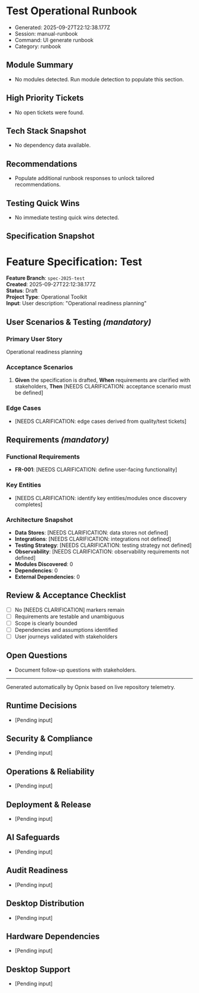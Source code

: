 # Test Operational Runbook

- Generated: 2025-09-27T22:12:38.177Z
- Session: manual-runbook
- Command: UI generate runbook
- Category: runbook
## Module Summary
- No modules detected. Run module detection to populate this section.


## High Priority Tickets
- No open tickets were found.


## Tech Stack Snapshot
- No dependency data available.


## Recommendations
- Populate additional runbook responses to unlock tailored recommendations.

## Testing Quick Wins
- No immediate testing quick wins detected.

## Specification Snapshot
# Feature Specification: Test

**Feature Branch**: `spec-2025-test`  
**Created**: 2025-09-27T22:12:38.177Z  
**Status**: Draft  
**Project Type**: Operational Toolkit  
**Input**: User description: "Operational readiness planning"

## User Scenarios & Testing *(mandatory)*

### Primary User Story
Operational readiness planning

### Acceptance Scenarios
1. **Given** the specification is drafted, **When** requirements are clarified with stakeholders, **Then** [NEEDS CLARIFICATION: acceptance scenario must be defined]

### Edge Cases
- [NEEDS CLARIFICATION: edge cases derived from quality/test tickets]

## Requirements *(mandatory)*

### Functional Requirements
- **FR-001**: [NEEDS CLARIFICATION: define user-facing functionality]

### Key Entities
- [NEEDS CLARIFICATION: identify key entities/modules once discovery completes]

### Architecture Snapshot
- **Data Stores**: [NEEDS CLARIFICATION: data stores not defined]
- **Integrations**: [NEEDS CLARIFICATION: integrations not defined]
- **Testing Strategy**: [NEEDS CLARIFICATION: testing strategy not defined]
- **Observability**: [NEEDS CLARIFICATION: observability requirements not defined]
- **Modules Discovered**: 0
- **Dependencies**: 0
- **External Dependencies**: 0



## Review & Acceptance Checklist
- [ ] No [NEEDS CLARIFICATION] markers remain
- [ ] Requirements are testable and unambiguous
- [ ] Scope is clearly bounded
- [ ] Dependencies and assumptions identified
- [ ] User journeys validated with stakeholders

## Open Questions
- Document follow-up questions with stakeholders.

---

Generated automatically by Opnix based on live repository telemetry.

## Runtime Decisions
- [Pending input]
## Security & Compliance
- [Pending input]
## Operations & Reliability
- [Pending input]
## Deployment & Release
- [Pending input]
## AI Safeguards
- [Pending input]
## Audit Readiness
- [Pending input]
## Desktop Distribution
- [Pending input]
## Hardware Dependencies
- [Pending input]
## Desktop Support
- [Pending input]
